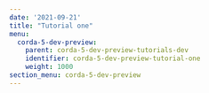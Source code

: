 ```yaml
---
date: '2021-09-21'
title: "Tutorial one"
menu:
  corda-5-dev-preview:
    parent: corda-5-dev-preview-tutorials-dev
    identifier: corda-5-dev-preview-tutorial-one
    weight: 1000
section_menu: corda-5-dev-preview
---
```

